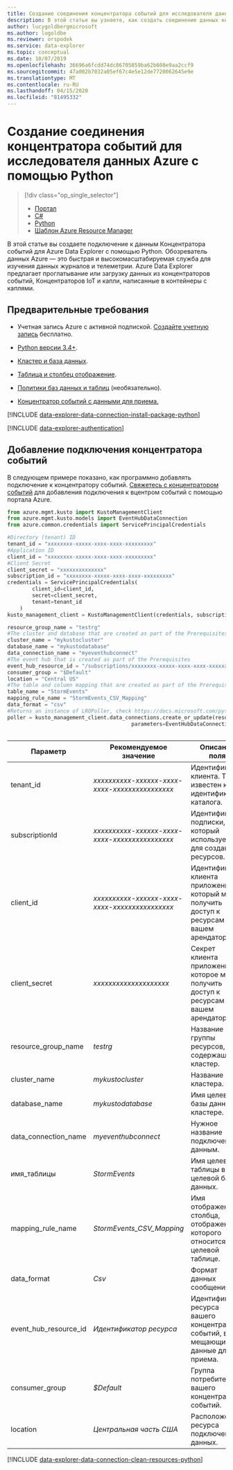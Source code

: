 ```yaml
---
title: Создание соединения концентратора событий для исследователя данных Azure с помощью Python
description: В этой статье вы узнаете, как создать соединение данных концентратора событий для Azure Data Explorer с помощью Python.
author: lucygoldbergmicrosoft
ms.author: lugoldbe
ms.reviewer: orspodek
ms.service: data-explorer
ms.topic: conceptual
ms.date: 10/07/2019
ms.openlocfilehash: 36696a6fcdd74dc86705859ba62b608e9aa2ccf9
ms.sourcegitcommit: 47a002b7032a05ef67c4e5e12de7720062645e9e
ms.translationtype: MT
ms.contentlocale: ru-RU
ms.lasthandoff: 04/15/2020
ms.locfileid: "81495332"
---
```

# <a name="create-an-event-hub-data-connection-for-azure-data-explorer-by-using-python"></a>Создание соединения концентратора событий для исследователя данных Azure с помощью Python

> [!div class="op_single_selector"]
> * [Портал](ingest-data-event-hub.md)
> * [C#](data-connection-event-hub-csharp.md)
> * [Python](data-connection-event-hub-python.md)
> * [Шаблон Azure Resource Manager](data-connection-event-hub-resource-manager.md)

В этой статье вы создаете подключение к данным Концентратора событий для Azure Data Explorer с помощью Python. Обозреватель данных Azure — это быстрая и высокомасштабируемая служба для изучения данных журналов и телеметрии. Azure Data Explorer предлагает проглатывание или загрузку данных из концентраторов событий, Концентраторов IoT и капли, написанные в контейнеры с каплями.

## <a name="prerequisites"></a>Предварительные требования

* Учетная запись Azure с активной подпиской. [Создайте учетную запись](https://azure.microsoft.com/free/?ref=microsoft.com&utm_source=microsoft.com&utm_medium=docs&utm_campaign=visualstudio) бесплатно.

* [Python версии 3.4+](https://www.python.org/downloads/).

* [Кластер и база данных](create-cluster-database-python.md).

* [Таблица и столбец отображение](net-standard-ingest-data.md#create-a-table-on-your-test-cluster).

* [Политики баз данных и таблиц](database-table-policies-python.md) (необязательно).

* [Концентратор событий с данными для приема.](ingest-data-event-hub.md#create-an-event-hub)

[!INCLUDE [data-explorer-data-connection-install-package-python](includes/data-explorer-data-connection-install-package-python.md)]

[!INCLUDE [data-explorer-authentication](includes/data-explorer-authentication.md)]

## <a name="add-an-event-hub-data-connection"></a>Добавление подключения концентратора событий

В следующем примере показано, как программно добавлять подключение к концентратору событий. [Свяжетесь с концентратором событий](ingest-data-event-hub.md#connect-to-the-event-hub) для добавления подключения к вцентром событий с помощью портала Azure.

```Python
from azure.mgmt.kusto import KustoManagementClient
from azure.mgmt.kusto.models import EventHubDataConnection
from azure.common.credentials import ServicePrincipalCredentials

#Directory (tenant) ID
tenant_id = "xxxxxxxx-xxxxx-xxxx-xxxx-xxxxxxxxx"
#Application ID
client_id = "xxxxxxxx-xxxxx-xxxx-xxxx-xxxxxxxxx"
#Client Secret
client_secret = "xxxxxxxxxxxxxx"
subscription_id = "xxxxxxxx-xxxxx-xxxx-xxxx-xxxxxxxxx"
credentials = ServicePrincipalCredentials(
        client_id=client_id,
        secret=client_secret,
        tenant=tenant_id
    )
kusto_management_client = KustoManagementClient(credentials, subscription_id)

resource_group_name = "testrg"
#The cluster and database that are created as part of the Prerequisites
cluster_name = "mykustocluster"
database_name = "mykustodatabase"
data_connection_name = "myeventhubconnect"
#The event hub that is created as part of the Prerequisites
event_hub_resource_id = "/subscriptions/xxxxxxxx-xxxxx-xxxx-xxxx-xxxxxxxxx/resourceGroups/xxxxxx/providers/Microsoft.EventHub/namespaces/xxxxxx/eventhubs/xxxxxx";
consumer_group = "$Default"
location = "Central US"
#The table and column mapping that are created as part of the Prerequisites
table_name = "StormEvents"
mapping_rule_name = "StormEvents_CSV_Mapping"
data_format = "csv"
#Returns an instance of LROPoller, check https://docs.microsoft.com/python/api/msrest/msrest.polling.lropoller?view=azure-python
poller = kusto_management_client.data_connections.create_or_update(resource_group_name=resource_group_name, cluster_name=cluster_name, database_name=database_name, data_connection_name=data_connection_name,
                                        parameters=EventHubDataConnection(event_hub_resource_id=event_hub_resource_id, consumer_group=consumer_group, location=location,
                                                                            table_name=table_name, mapping_rule_name=mapping_rule_name, data_format=data_format))
```

|**Параметр** | **Рекомендуемое значение** | **Описание поля**|
|---|---|---|
| tenant_id | *xxxxxxxxxx-xxxxxx-xxxx-xxxx-xxxxxxxxxxxxxxxx* | Идентификатор клиента. Также известен как идентификатор каталога.|
| subscriptionId | *xxxxxxxxxx-xxxxxx-xxxx-xxxx-xxxxxxxxxxxxxxxx* | Идентификатор подписки, который используется для создания ресурсов.|
| client_id | *xxxxxxxxxx-xxxxxx-xxxx-xxxx-xxxxxxxxxxxxxxxx* | Идентификатор клиента приложения, который может получить доступ к ресурсам в вашем арендаторе.|
| client_secret | *xxxxxxxxxxxxxxxxxxxx* | Секрет клиента приложения, которое может получить доступ к ресурсам в вашем арендаторе. |
| resource_group_name | *testrg* | Название группы ресурсов, содержащей кластер.|
| cluster_name | *mykustocluster* | Название кластера.|
| database_name | *mykustodatabase* | Имя целевой базы данных в кластере.|
| data_connection_name | *myeventhubconnect* | Нужное название подключения к данным.|
| имя_таблицы | *StormEvents* | Имя целевой таблицы в целевой базе данных.|
| mapping_rule_name | *StormEvents_CSV_Mapping* | Имя отображения столбца, отображение которого относится к целевой таблице.|
| data_format | *Csv* | Формат данных сообщения.|
| event_hub_resource_id | *Идентификатор ресурса* | Идентификатор ресурса вашего концентратора событий, в мещающий данные для приема. |
| consumer_group | *$Default* | Группа потребителей вашего концентратора событий.|
| location | *Центральная часть США* | Расположение ресурса подключения данных.|

[!INCLUDE [data-explorer-data-connection-clean-resources-python](includes/data-explorer-data-connection-clean-resources-python.md)]
